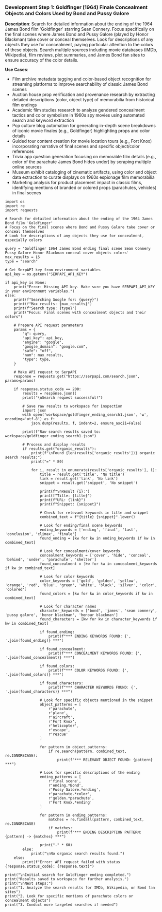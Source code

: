 ### Development Step 1: Goldfinger (1964) Finale Concealment Objects and Colors Used by Bond and Pussy Galore

**Description**: Search for detailed information about the ending of the 1964 James Bond film 'Goldfinger' starring Sean Connery. Focus specifically on the final scenes where James Bond and Pussy Galore (played by Honor Blackman) take cover or conceal themselves. Look for descriptions of any objects they use for concealment, paying particular attention to the colors of these objects. Search multiple sources including movie databases (IMDb, Wikipedia), film reviews, plot summaries, and James Bond fan sites to ensure accuracy of the color details.

**Use Cases**:
- Film archive metadata tagging and color-based object recognition for streaming platforms to improve searchability of classic James Bond scenes
- Auction house prop verification and provenance research by extracting detailed descriptions (color, object type) of memorabilia from historical film endings
- Academic film studies research to analyze gendered concealment tactics and color symbolism in 1960s spy movies using automated search and keyword extraction
- Pop culture blog automation for generating in-depth scene breakdowns of iconic movie finales (e.g., Goldfinger) highlighting props and color details
- Guided tour content creation for movie location tours (e.g., Fort Knox) incorporating narrative of final scenes and specific object/color references
- Trivia app question generation focusing on memorable film details (e.g., color of the parachute James Bond hides under) by scraping multiple online sources
- Museum exhibit cataloging of cinematic artifacts, using color and object data extraction to curate displays on 1960s espionage film memorabilia
- Marketing analysis for product placement impact in classic films, identifying mentions of branded or colored props (parachutes, vehicles) in final scenes

```
import os
import re
import requests

# Search for detailed information about the ending of the 1964 James Bond film 'Goldfinger'
# Focus on the final scenes where Bond and Pussy Galore take cover or conceal themselves
# Look for descriptions of any objects they use for concealment, especially colors

query = 'Goldfinger 1964 James Bond ending final scene Sean Connery Pussy Galore Honor Blackman conceal cover objects colors'
max_results = 15
type = "search"

# Get SerpAPI key from environment variables
api_key = os.getenv("SERPAPI_API_KEY")

if api_key is None:
    print("Error: Missing API key. Make sure you have SERPAPI_API_KEY in your environment variables.")
else:
    print(f"Searching Google for: {query}")
    print(f"Max results: {max_results}")
    print(f"Search type: {type}")
    print("Focus: Final scenes with concealment objects and their colors")
    
    # Prepare API request parameters
    params = {
        "q": query,
        "api_key": api_key,
        "engine": "google",
        "google_domain": "google.com",
        "safe": "off",
        "num": max_results,
        "type": type,
    }
    
    # Make API request to SerpAPI
    response = requests.get("https://serpapi.com/search.json", params=params)
    
    if response.status_code == 200:
        results = response.json()
        print("\nSearch request successful!")
        
        # Save raw results to workspace for inspection
        import json
        with open('workspace/goldfinger_ending_search1.json', 'w', encoding='utf-8') as f:
            json.dump(results, f, indent=2, ensure_ascii=False)
        
        print(f"Raw search results saved to: workspace/goldfinger_ending_search1.json")
        
        # Process and display results
        if results.get("organic_results"):
            print(f"\nFound {len(results['organic_results'])} organic search results:")
            print("=" * 80)
            
            for i, result in enumerate(results['organic_results'], 1):
                title = result.get('title', 'No title')
                link = result.get('link', 'No link')
                snippet = result.get('snippet', 'No snippet')
                
                print(f"\nResult {i}:")
                print(f"Title: {title}")
                print(f"URL: {link}")
                print(f"Snippet: {snippet}")
                
                # Check for relevant keywords in title and snippet
                combined_text = f"{title} {snippet}".lower()
                
                # Look for ending/final scene keywords
                ending_keywords = ['ending', 'final', 'last', 'conclusion', 'climax', 'finale']
                found_ending = [kw for kw in ending_keywords if kw in combined_text]
                
                # Look for concealment/cover keywords
                concealment_keywords = ['cover', 'hide', 'conceal', 'behind', 'under', 'parachute', 'shelter']
                found_concealment = [kw for kw in concealment_keywords if kw in combined_text]
                
                # Look for color keywords
                color_keywords = ['gold', 'golden', 'yellow', 'orange', 'red', 'blue', 'green', 'white', 'black', 'silver', 'color', 'colored']
                found_colors = [kw for kw in color_keywords if kw in combined_text]
                
                # Look for character names
                character_keywords = ['bond', 'james', 'sean connery', 'pussy galore', 'honor blackman', 'honour blackman']
                found_characters = [kw for kw in character_keywords if kw in combined_text]
                
                if found_ending:
                    print(f"*** ENDING KEYWORDS FOUND: {', '.join(found_ending)} ***")
                
                if found_concealment:
                    print(f"*** CONCEALMENT KEYWORDS FOUND: {', '.join(found_concealment)} ***")
                
                if found_colors:
                    print(f"*** COLOR KEYWORDS FOUND: {', '.join(found_colors)} ***")
                
                if found_characters:
                    print(f"*** CHARACTER KEYWORDS FOUND: {', '.join(found_characters)} ***")
                
                # Look for specific objects mentioned in the snippet
                object_patterns = [
                    r'parachute',
                    r'plane',
                    r'aircraft',
                    r'Fort Knox',
                    r'helicopter',
                    r'escape',
                    r'rescue'
                ]
                
                for pattern in object_patterns:
                    if re.search(pattern, combined_text, re.IGNORECASE):
                        print(f"*** RELEVANT OBJECT FOUND: {pattern} ***")
                
                # Look for specific descriptions of the ending
                ending_patterns = [
                    r'final scene',
                    r'ending.*Bond',
                    r'Pussy Galore.*ending',
                    r'parachute.*color',
                    r'golden.*parachute',
                    r'Fort Knox.*ending'
                ]
                
                for pattern in ending_patterns:
                    matches = re.findall(pattern, combined_text, re.IGNORECASE)
                    if matches:
                        print(f"*** ENDING DESCRIPTION PATTERN: {pattern} -> {matches} ***")
                
                print("-" * 60)
        else:
            print("\nNo organic search results found.")
    else:
        print(f"Error: API request failed with status {response.status_code}: {response.text}")
        
print("\nInitial search for Goldfinger ending completed.")
print("Results saved to workspace for further analysis.")
print("\nNext steps:")
print("1. Analyze the search results for IMDb, Wikipedia, or Bond fan sites")
print("2. Look for specific mentions of parachute colors or concealment objects")
print("3. Conduct more targeted searches if needed")
```